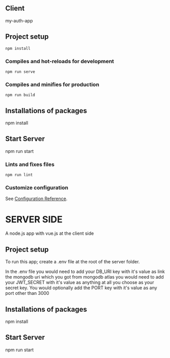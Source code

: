 ## Client 
 my-auth-app

## Project setup
```
npm install
```

### Compiles and hot-reloads for development
```
npm run serve
```

### Compiles and minifies for production
```
npm run build
```
## Installations of packages
npm install

## Start Server
npm run start

### Lints and fixes files
```
npm run lint
```

### Customize configuration
See [Configuration Reference](https://cli.vuejs.org/config/).


# SERVER SIDE
A node.js app with vue.js at the client side

## Project setup

To run this app; create a .env file at the root of the server folder. 

In the .env file you would need to add your DB_URI key with it's value as link the mongodb uri which you got from mongodb atlas
you would need to add your JWT_SECRET with it's value as anything at all you choose as your secret key.
You would optionally add the PORT key with it's value as any port other than 3000

## Installations of packages
npm install

## Start Server
npm run start
